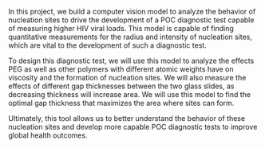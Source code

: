 In this project, we build a computer vision model to analyze the behavior of nucleation sites to drive the development of a POC diagnostic test capable of measuring higher HIV viral loads. This model is capable of finding quantitative measurements for the radius and intensity of nucleation sites, which are vital to the development of such a diagnostic test.

To design this diagnostic test, we will use this model to analyze the effects PEG as well as other polymers with different atomic weights have on viscosity and the formation of nucleation sites. We will also measure the effects of different gap thicknesses between the two glass slides, as decreasing thickness will increase area. We will use this model to find the optimal gap thickness that maximizes the area where sites can form.

Ultimately, this tool allows us to better understand the behavior of these nucleation sites and develop more capable POC diagnostic tests to improve global health outcomes.